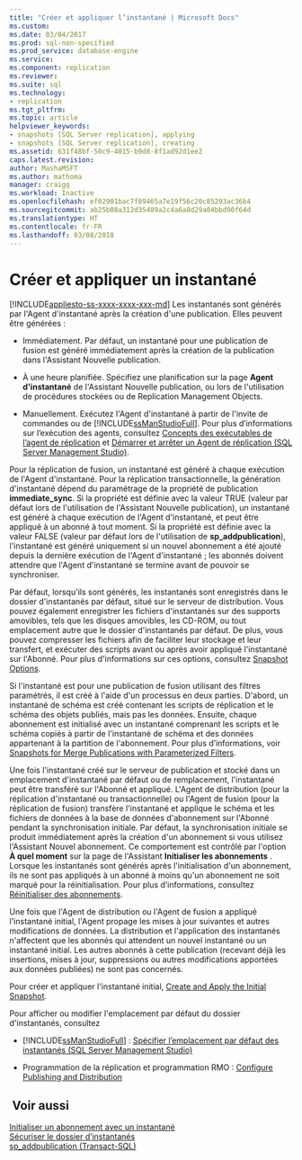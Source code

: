 ```yaml
---
title: "Créer et appliquer l’instantané | Microsoft Docs"
ms.custom: 
ms.date: 03/04/2017
ms.prod: sql-non-specified
ms.prod_service: database-engine
ms.service: 
ms.component: replication
ms.reviewer: 
ms.suite: sql
ms.technology:
- replication
ms.tgt_pltfrm: 
ms.topic: article
helpviewer_keywords:
- snapshots [SQL Server replication], applying
- snapshots [SQL Server replication], creating
ms.assetid: 631f48bf-50c9-4015-b9d8-8f1ad92d1ee2
caps.latest.revision: 
author: MashaMSFT
ms.author: mathoma
manager: craigg
ms.workload: Inactive
ms.openlocfilehash: ef02901bac7f89465a7e19f56c20c85293ac36b4
ms.sourcegitcommit: ab25b08a312d35489a2c4a6a0d29a04bbd90f64d
ms.translationtype: HT
ms.contentlocale: fr-FR
ms.lasthandoff: 03/08/2018
---
```

# <a name="create-and-apply-the-snapshot"></a>Créer et appliquer un instantané
[!INCLUDE[appliesto-ss-xxxx-xxxx-xxx-md](../../includes/appliesto-ss-xxxx-xxxx-xxx-md.md)]
  Les instantanés sont générés par l'Agent d'instantané après la création d'une publication. Elles peuvent être générées :  
  
-   Immédiatement. Par défaut, un instantané pour une publication de fusion est généré immédiatement après la création de la publication dans l'Assistant Nouvelle publication.  
  
-   À une heure planifiée. Spécifiez une planification sur la page **Agent d'instantané** de l'Assistant Nouvelle publication, ou lors de l'utilisation de procédures stockées ou de Replication Management Objects.  
  
-   Manuellement. Exécutez l'Agent d'instantané à partir de l'invite de commandes ou de [!INCLUDE[ssManStudioFull](../../includes/ssmanstudiofull-md.md)]. Pour plus d’informations sur l’exécution des agents, consultez [Concepts des exécutables de l’agent de réplication](../../relational-databases/replication/concepts/replication-agent-executables-concepts.md) et [Démarrer et arrêter un Agent de réplication &#40;SQL Server Management Studio&#41;](../../relational-databases/replication/agents/start-and-stop-a-replication-agent-sql-server-management-studio.md).  
  
 Pour la réplication de fusion, un instantané est généré à chaque exécution de l'Agent d'instantané. Pour la réplication transactionnelle, la génération d'instantané dépend du paramétrage de la propriété de publication **immediate_sync**. Si la propriété est définie avec la valeur TRUE (valeur par défaut lors de l'utilisation de l'Assistant Nouvelle publication), un instantané est généré à chaque exécution de l'Agent d'instantané, et peut être appliqué à un abonné à tout moment. Si la propriété est définie avec la valeur FALSE (valeur par défaut lors de l'utilisation de **sp_addpublication**), l'instantané est généré uniquement si un nouvel abonnement a été ajouté depuis la dernière exécution de l'Agent d'instantané ; les abonnés doivent attendre que l'Agent d'instantané se termine avant de pouvoir se synchroniser.  
  
 Par défaut, lorsqu'ils sont générés, les instantanés sont enregistrés dans le dossier d'instantanés par défaut, situé sur le serveur de distribution. Vous pouvez également enregistrer les fichiers d'instantanés sur des supports amovibles, tels que les disques amovibles, les CD-ROM, ou tout emplacement autre que le dossier d'instantanés par défaut. De plus, vous pouvez compresser les fichiers afin de faciliter leur stockage et leur transfert, et exécuter des scripts avant ou après avoir appliqué l'instantané sur l'Abonné. Pour plus d'informations sur ces options, consultez [Snapshot Options](../../relational-databases/replication/snapshot-options.md).  
  
 Si l'instantané est pour une publication de fusion utilisant des filtres paramétrés, il est créé à l'aide d'un processus en deux parties. D'abord, un instantané de schéma est créé contenant les scripts de réplication et le schéma des objets publiés, mais pas les données. Ensuite, chaque abonnement est initialisé avec un instantané comprenant les scripts et le schéma copiés à partir de l'instantané de schéma et des données appartenant à la partition de l'abonnement. Pour plus d’informations, voir [Snapshots for Merge Publications with Parameterized Filters](../../relational-databases/replication/snapshots-for-merge-publications-with-parameterized-filters.md).  
  
 Une fois l'instantané créé sur le serveur de publication et stocké dans un emplacement d'instantané par défaut ou de remplacement, l'instantané peut être transféré sur l'Abonné et appliqué. L'Agent de distribution (pour la réplication d'instantané ou transactionnelle) ou l'Agent de fusion (pour la réplication de fusion) transfère l'instantané et applique le schéma et les fichiers de données à la base de données d'abonnement sur l'Abonné pendant la synchronisation initiale. Par défaut, la synchronisation initiale se produit immédiatement après la création d'un abonnement si vous utilisez l'Assistant Nouvel abonnement. Ce comportement est contrôlé par l'option **À quel moment** sur la page de l'Assistant **Initialiser les abonnements** . Lorsque les instantanés sont générés après l'initialisation d'un abonnement, ils ne sont pas appliqués à un abonné à moins qu'un abonnement ne soit marqué pour la réinitialisation. Pour plus d’informations, consultez [Réinitialiser des abonnements](../../relational-databases/replication/reinitialize-subscriptions.md).  
  
 Une fois que l'Agent de distribution ou l'Agent de fusion a appliqué l'instantané initial, l'Agent propage les mises à jour suivantes et autres modifications de données. La distribution et l'application des instantanés n'affectent que les abonnés qui attendent un nouvel instantané ou un instantané initial. Les autres abonnés à cette publication (recevant déjà les insertions, mises à jour, suppressions ou autres modifications apportées aux données publiées) ne sont pas concernés.  
  
 Pour créer et appliquer l'instantané initial, [Create and Apply the Initial Snapshot](../../relational-databases/replication/create-and-apply-the-initial-snapshot.md).  
  
 Pour afficher ou modifier l'emplacement par défaut du dossier d'instantanés, consultez  
  
-   [!INCLUDE[ssManStudioFull](../../includes/ssmanstudiofull-md.md)] : [Spécifier l’emplacement par défaut des instantanés &#40;SQL Server Management Studio&#41;](../../relational-databases/replication/specify-the-default-snapshot-location-sql-server-management-studio.md)  
  
-   Programmation de la réplication et programmation RMO : [Configure Publishing and Distribution](../../relational-databases/replication/configure-publishing-and-distribution.md)  
  
## <a name="see-also"></a> Voir aussi  
 [Initialiser un abonnement avec un instantané](../../relational-databases/replication/initialize-a-subscription-with-a-snapshot.md)   
 [Sécuriser le dossier d’instantanés](../../relational-databases/replication/security/secure-the-snapshot-folder.md)   
 [sp_addpublication &#40;Transact-SQL&#41;](../../relational-databases/system-stored-procedures/sp-addpublication-transact-sql.md)  
  
  
